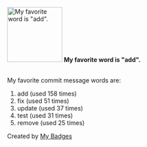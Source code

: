 <img src="https://my-badges.github.io/my-badges/favorite-word.png" alt="My favorite word is &quot;add&quot;." title="My favorite word is &quot;add&quot;." width="128">
<strong>My favorite word is &quot;add&quot;.</strong>
<br><br>

My favorite commit message words are:

1. add (used 158 times)
2. fix (used 51 times)
3. update (used 37 times)
4. test (used 31 times)
5. remove (used 25 times)


Created by <a href="https://github.com/my-badges/my-badges">My Badges</a>